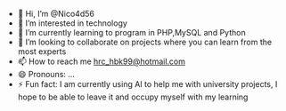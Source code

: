 - 👋 Hi, I’m @Nico4d56
- 👀 I’m interested in technology
- 🌱 I’m currently learning to program in PHP,MySQL and Python
- 💞️ I’m looking to collaborate on projects where you can learn from the most experts
- 📫 How to reach me hrc_hbk99@hotmail.com
- 😄 Pronouns: ...
- ⚡ Fun fact: I am currently using AI to help me with university projects, I hope to be able to leave it and occupy myself with my learning

<!---
Nico4d56/Nico4d56 is a ✨ special ✨ repository because its `README.md` (this file) appears on your GitHub profile.
You can click the Preview link to take a look at your changes.
--->
